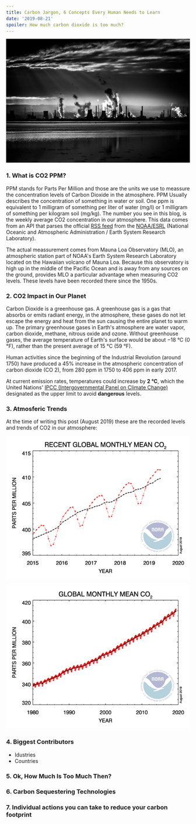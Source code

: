 ```yaml
---
title: Carbon Jargon, 6 Concepts Every Human Needs to Learn
date: '2019-08-21'
spoiler: How much carbon dioxide is too much?
---
```


![Power plants and refineries burning fossil fuels](./malcolm-lightbody-4MbiKlr1kgU-unsplash.jpg "Photo by Malcolm Lightbody on Unsplash")

### 1. What is CO2 PPM?
PPM stands for Parts Per Million and those are the units we use to meassure the concentration levels of Carbon Dioxide in the atmosphere.  PPM Usually describes the concentration of something in water or soil. One ppm is equivalent to 1 milligram of something per liter of water (mg/l) or 1 milligram of something per kilogram soil (mg/kg). The number you see in this blog, is the weekly average CO2 concentration in our atmosphere. This data comes from an API that parses the official [RSS feed](http://www.esrl.noaa.gov/gmd/webdata/ccgg/trends/rss.xml) from the [NOAA/ESRL](https://www.esrl.noaa.gov/) (National Oceanic and Atmospheric Administration / Earth System Research Laboratory).

The actual meassurement comes from Mauna Loa Observatory (MLO), an atmospheric station part of NOAA's Earth System Research Laboratory located on the Hawaiian volcano of Mauna Loa. Because this observatory is high up in the middle of the Pacific Ocean and is away from any sources on the ground, provides MLO a particular advantage when measuring CO2 levels. These levels have been recorded there since the 1950s.

### 2. CO2 Impact in Our Planet
Carbon Dioxide is a greenhouse gas. A greenhouse gas is a gas that absorbs or emits radiant energy, in the atmosphere, these gases do not let escape the energy and heat from the sun causing the entire planet to warm up. The primary greenhouse gases in Earth's atmosphere are water vapor, carbon dioxide, methane, nitrous oxide and ozone. Without greenhouse gases, the average temperature of Earth's surface would be about −18 °C (0 °F), rather than the present average of 15 °C (59 °F).

Human activities since the beginning of the Industrial Revolution (around 1750) have produced a 45% increase in the atmospheric concentration of carbon dioxide (CO
2), from 280 ppm in 1750 to 406 ppm in early 2017.

At current emission rates, temperatures could increase by **2 °C**, which the United Nations' [IPCC (Intergovernmental Panel on Climate Change)](https://www.ipcc.ch/) designated as the upper limit to avoid **dangerous** levels.

### 3. Atmosferic Trends
At the time of writing this post (August 2019) these are the recorded levels and trends of CO2 in our atmosphere:

![Chart: Recent global monthly mean CO2](./co2_trend_gl.png "Recent global monthly mean CO2")

![Chart Global monthly mean CO2](./co2_trend_all_gl.png "Global monthly mean CO2")


### 4. Biggest Contributors
* Idustries
* Countries

### 5. Ok, How Much Is Too Much Then?

### 6. Carbon Sequestering Technologies

### 7. Individual actions you can take to reduce your carbon footprint




